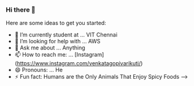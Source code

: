 ### Hi there 👋



Here are some ideas to get you started:

- 🔭 I’m currently student at ... VIT Chennai
- 🤔 I’m looking for help with ... AWS
- 💬 Ask me about ... Anything
- 📫 How to reach me: ... [Instagram] (https://www.instagram.com/venkatagopivarikuti/)
- 😄 Pronouns: ... He
- ⚡ Fun fact: Humans are the Only Animals That Enjoy Spicy Foods
-->
